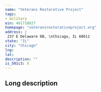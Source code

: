 ```yaml
---
name: "Veterans Restorative Project"
tags:
- military
ein: 461718027
homepage: "veteransrestorativeproject.org"
address: |
 237 E Delaware 6B, \nChicago, IL 60611
state: "IL"
city: "Chicago"
lng: 
lat: 
description: ""
is_501c3: X
---
```


## Long description


